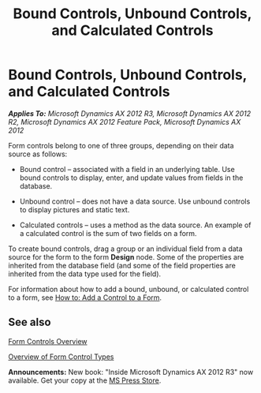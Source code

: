 ﻿---
title: Bound Controls, Unbound Controls, and Calculated Controls
TOCTitle: Bound Controls, Unbound Controls, and Calculated Controls
ms:assetid: af930c1d-7e8b-4cfd-acf4-98fe3c5e23ac
ms:mtpsurl: https://msdn.microsoft.com/en-us/library/Aa855681(v=AX.60)
ms:contentKeyID: 35249732
ms.date: 05/18/2015
mtps_version: v=AX.60
---

# Bound Controls, Unbound Controls, and Calculated Controls 


_**Applies To:** Microsoft Dynamics AX 2012 R3, Microsoft Dynamics AX 2012 R2, Microsoft Dynamics AX 2012 Feature Pack, Microsoft Dynamics AX 2012_

Form controls belong to one of three groups, depending on their data source as follows:

  - Bound control – associated with a field in an underlying table. Use bound controls to display, enter, and update values from fields in the database.

  - Unbound control – does not have a data source. Use unbound controls to display pictures and static text.

  - Calculated controls – uses a method as the data source. An example of a calculated control is the sum of two fields on a form.

To create bound controls, drag a group or an individual field from a data source for the form to the form **Design** node. Some of the properties are inherited from the database field (and some of the field properties are inherited from the data type used for the field).

For information about how to add a bound, unbound, or calculated control to a form, see [How to: Add a Control to a Form](how-to-add-a-control-to-a-form.md).

## See also

[Form Controls Overview](form-controls-overview.md)

[Overview of Form Control Types](overview-of-form-control-types.md)

  
**Announcements:** New book: "Inside Microsoft Dynamics AX 2012 R3" now available. Get your copy at the [MS Press Store](https://www.microsoftpressstore.com/store/inside-microsoft-dynamics-ax-2012-r3-9780735685109).

